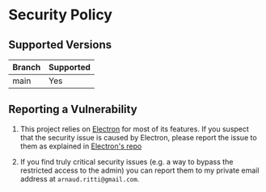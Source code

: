 # Security Policy

## Supported Versions

| Branch | Supported          |
|--------| ------------------ |
| main   | Yes                |

## Reporting a Vulnerability

1.  This project relies on [Electron][1] for most of its features.
    If you suspect that the security issue is caused by Electron, please report
    the issue to them as explained in [Electron's repo][2]

2.  If you find truly critical security issues (e.g. a way to bypass the
    restricted access to the admin) you can report them to my private email
    address at `arnaud.ritti@gmail.com`.

[1]: https://www.electronjs.org/

[2]: hhttps://github.com/electron/electron/blob/main/SECURITY.md
